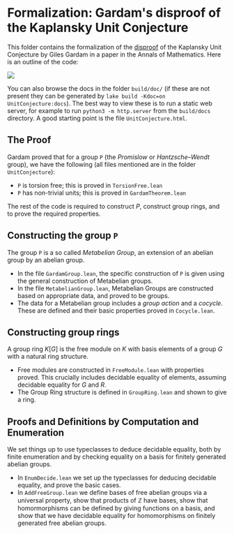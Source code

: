 # Formalization: Gardam's disproof of the Kaplansky Unit Conjecture

This folder contains the formalization of the [disproof](https://arxiv.org/abs/2102.11818) of the Kaplansky Unit Conjecture by Giles Gardam in a paper in the Annals of Mathematics.
Here is an outline of the code:

![](UnitConjecture/depgraph.dot.svg)

You can also browse the docs in the folder `build/doc/` (if these are not present they can be generated by `lake build -Kdoc=on UnitConjecture:docs`). The best way to view these is to run a static web server, for example to run `python3 -m http.server` from the `build/docs` directory. A good starting point is the file `UnitConjecture.html`.
## The Proof

Gardam proved that for a group `P` (the *Promislow* or *Hantzsche–Wendt* group), we have the following (all files mentioned are in the folder `UnitConjecture`):

* `P` is torsion free; this is proved in `TorsionFree.lean`
* `P` has non-trivial units; this is proved in `GardamTheorem.lean`

The rest of the code is required to construct $P$, construct group rings, and to prove the required properties.

## Constructing the group `P`

The group `P` is a so called _Metabelian Group_, an extension of an abelian group by an abelian group. 

* In the file `GardamGroup.lean`, the specific construction of `P` is given using the general construction of Metabelian groups.
* In the file `MetabelianGroup.lean`, Metabelian Groups are constructed based on appropriate data, and proved to be groups.
* The data for a Metabelian group includes a _group action_ and a _cocycle_. These are defined and their basic properties proved in `Cocycle.lean`.

## Constructing group rings

A group ring $K[G]$ is the free module on $K$ with basis elements of a group $G$ with a natural ring structure.

* Free modules are constructed in `FreeModule.lean` with properties proved. This crucially includes decidable equality of elements, assuming decidable equality for $G$ and $R$.
* The Group Ring structure is defined in `GroupRing.lean` and shown to give a ring.

## Proofs and Definitions by Computation and Enumeration

We set things up to use typeclasses to deduce decidable equality, both by finite enumeration and by checking equality on a basis for finitely generated abelian groups.

* In `EnumDecide.lean` we set up the typeclasses for deducing decidable equality, and prove the basic cases.
* In `AddFreeGroup.lean` we define bases of free abelian groups via a universal property, show that products of $\mathbb{Z}$ have bases, show that homormorphisms can be defined by giving functions on a basis, and show that we have decidable equality for homomorphisms on finitely generated free abelian groups.




